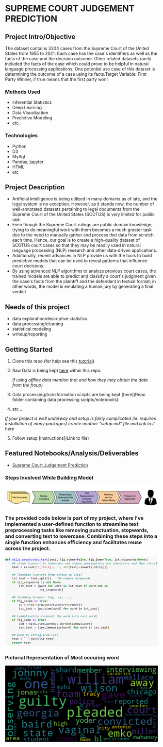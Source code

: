 # SUPREME COURT JUDGEMENT PREDICTION



## Project Intro/Objective
The dataset contains 3304 cases from the Supreme Court of the United States from 1955 to 2021. Each case has the case's identifiers as well as the facts of the case and the decision outcome. Other related datasets rarely included the facts of the case which could prove to be helpful in natural language processing applications. One potential use case of this dataset is determining the outcome of a case using its facts.Target Variable: First Party Winner, if true means that the first party won!

### Methods Used
* Inferential Statistics
* Deep Learning
* Data Visualization
* Predictive Modeling
* etc.

### Technologies
* Python
* D3
*  MySql
* Pandas, jupyter
* HTML
* etc 

## Project Description
* Artificial intelligence is being utilized in many domains as of late, and the legal system is no exception. However, as it stands now, the number of well-annotated datasets pertaining to legal documents from the Supreme Court of the United States (SCOTUS) is very limited for public use.
* Even though the Supreme Court rulings are public domain knowledge, trying to do meaningful work with them becomes a much greater task due to the need to manually gather and process that data from scratch each time. Hence, our goal is to create a high-quality dataset of SCOTUS court cases so that they may be readily used in natural language processing (NLP) research and other data-driven applications.
* Additionally, recent advances in NLP provide us with the tools to build predictive models that can be used to reveal patterns that influence court decisions.
* By using advanced NLP algorithms to analyze previous court cases, the trained models are able to predict and classify a court's judgment given the case's facts from the plaintiff and the defendant in textual format; in other words, the model is emulating a human jury by generating a final verdict

## Needs of this project

- data exploration/descriptive statistics
- data processing/cleaning
- statistical modeling
- writeup/reporting


## Getting Started

1. Clone this repo (for help see this [tutorial](https://help.github.com/articles/cloning-a-repository/)).
2. Raw Data is being kept [here](rawdata/justice.csv) within this repo.

    *If using offline data mention that and how they may obtain the data from the froup)*
    
3. Data processing/transformation scripts are being kept [here](Repo folder containing data processing scripts/notebooks)
4. etc...

*If your project is well underway and setup is fairly complicated (ie. requires installation of many packages) create another "setup.md" file and link to it here*  

5. Follow setup [instructions](Link to file)

## Featured Notebooks/Analysis/Deliverables
* [Supreme Court Judgement Prediction](JudgementPrediction.ipynb)

### Steps Involved While Building Model

![image](flowchart.png)

### The provided code below is part of my project, where I've implemented a user-defined function to streamline text preprocessing tasks like removing punctuation, stopwords, and converting text to lowercase. Combining these steps into a single function enhances efficiency and facilitates reuse across the project.

![image](preprocessed_code.png)


### Pictorial Representation of Most occuring word 

![image](wordcloud1.png)
